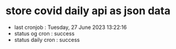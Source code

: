 # store covid daily api as json data

- last cronjob : Tuesday, 27 June 2023 13:22:16
- status og cron : success
- status daily cron : success
      
      